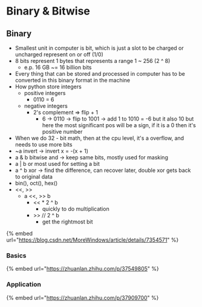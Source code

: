 # Binary & Bitwise

## Binary

* Smallest unit in computer is bit, which is just a slot to be charged or uncharged represent on or off \(1/0\)
* 8 bits represent 1 bytes that represents a range 1 ~ 256 \(2 ^ 8\)
  * e.p. 16 GB ~= 16 billion bits
* Every thing that can be stored and processed in computer has to be converted in this binary format in the machine
* How python store integers
  * positive integers
    * 0110 = 6
  * negative integers
    * 2's complement =&gt; flip + 1
      * 6 -&gt; 0110 -&gt; flip to 1001 -&gt; add 1 to 1010 = -6 but it also 10 but here the most significant pos will be a sign, if it is a 0 then it's positive number
* When we do 32 - bit math, then at the cpu level, it's a overflow, and needs to use more bits
* ~a invert -&gt; invert x = -\(x + 1\)
* a & b bitwise and -&gt; keep same bits, mostly used for masking
* a \| b or most used for setting a bit
* a ^ b xor -&gt; find the difference, can recover later, double xor gets back to original data
* bin\(\), oct\(\), hex\(\)
* &lt;&lt;, &gt;&gt;
  * a &lt;&lt;, &gt;&gt; b
    * &lt;&lt; \* 2 ^ b
      * quickly to do multiplication
    * &gt;&gt; // 2 ^ b
      * get the rightmost bit

{% embed url="https://blog.csdn.net/MoreWindows/article/details/7354571" %}

### Basics

{% embed url="https://zhuanlan.zhihu.com/p/37549805" %}

### Application

{% embed url="https://zhuanlan.zhihu.com/p/37909700" %}



